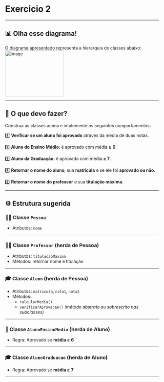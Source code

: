 
# Exercicio 2 

---
## 📊 Olha esse diagrama!

O diagrama apresentado representa a hierarquia de classes abaixo:
<br/>
<img width="191" height="150" alt="image" src="https://github.com/user-attachments/assets/c4065a64-ef19-4d4d-84b9-daee22eaa145" />

---

## 🧩 O que devo fazer?

Construa as classes acima e implemente os seguintes comportamentos:

1️⃣ **Verificar se um aluno foi aprovado** através da média de duas notas.  

2️⃣ **Aluno do Ensino Médio:** é aprovado com média **≥ 6**.  

3️⃣ **Aluno da Graduação:** é aprovado com média **≥ 7**.  

4️⃣ **Retornar o nome do aluno**, sua **matrícula** e se ele foi **aprovado ou não**.  

5️⃣ **Retornar o nome do professor** e sua **titulação máxima**.  

---

## ⚙️ Estrutura sugerida

### 🧍‍♂️ Classe `Pessoa`
- Atributos: `nome`

---

### 👨‍🏫 Classe `Professor` (herda de Pessoa)
- Atributos: `titulacaoMaxima`  
- Métodos: retornar nome e titulação

---

### 🎓 Classe `Aluno` (herda de Pessoa)
- Atributos: `matricula`, `nota1`, `nota2`  
- Métodos:  
  - `calcularMedia()`  
  - `verificarAprovacao()` *(método abstrato ou sobrescrito nas subclasses)*

---

### 🏫 Classe `AlunoEnsinoMedio` (herda de Aluno)
- Regra: Aprovado se **média ≥ 6**

---

### 🎓 Classe `AlunoGraduacao` (herda de Aluno)
- Regra: Aprovado se **média ≥ 7**

---

